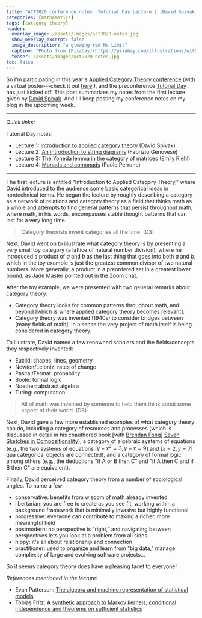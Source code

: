 ```yaml
---
title: "ACT2020 conference notes: Tutorial Day Lecture 1 (David Spivak)"
categories: [mathematics]
tags: [category theory]
header:
  overlay_image: /assets/images/act2020-notes.jpg
  show_overlay_excerpt: false
  image_description: "a glowing red No Limit"
  caption: "Photo from [Pixabay](https://pixabay.com/illustrations/without-borders-limit-restriction-1656205/)"
  teaser: /assets/images/act2020-notes.jpg
toc: false
---
```


So I'm participating in this year's [Applied Category Theory conference](https://act2020.mit.edu/#tutorialday) (with a virtual poster---check it out [here](https://blog.juliosong.com/linguistics/mathematics/a-new-application-of-category-theory-in-linguistics-part-1/)!), and the preconference [Tutorial Day](https://act2020.mit.edu/#tutorialday) has just kicked off. This post summarizes my notes from the first lecture given by [David Spivak](http://math.mit.edu/~dspivak/). And I'll keep posting my conference notes on my blog in the upcoming week.

------

*Quick links:*

Tutorial Day notes:
- Lecture 1: [Introduction to applied category theory](https://blog.juliosong.com/mathematics/act-notes-1/) (David Spivak)
- Lecture 2: [An introduction to string diagrams](https://blog.juliosong.com/mathematics/act-notes-2/) (Fabrizio Genovese)
- Lecture 3: [The Yoneda lemma in the category of matrices](https://blog.juliosong.com/mathematics/act-notes-3/) (Emily Riehl)
- Lecture 4: [Monads and comonads](https://blog.juliosong.com/mathematics/act-notes-4/) (Paolo Perrone)

------

The first lecture is entitled "Introduction to Applied Category Theory," where David introduced to the audience some basic categorical ideas in nontechnical terms. He began the lecture by roughly describing a category as a network of relations and category theory as a field that thinks math as a whole and attempts to find general patterns that persist throughout math, where math, in his words, encompasses stable thought patterns that can last for a very long time.

> Category theorists invent categories all the time. (DS)

Next, David went on to illustrate what category theory is by presenting a very small toy category (a lattice of natural number division), where he introduced a product of $a$ and $b$ as the last thing that goes into both $a$ and $b$, which in the toy example is just the greatest common divisor of two natural numbers. More generally, a product in a preordered set in a greatest lower bound, as [Jade Master](https://ncatlab.org/nlab/show/Jade+Master) pointed out in the Zoom chat.

After the toy example, we were presented with two general remarks about category theory:
- Category theory looks for common patterns throughout math, and beyond [which is where applied category theory becomes relevant].
- Category theory was invented (1940s) to consider bridges between [many fields of math]. In a sense the very project of math itself is being considered in category theory.

To illustrate, David named a few renowned scholars and the fields/concepts they respectively invented:
- Euclid: shapes, lines, geometry
- Newton/Leibniz: rates of change
- Pascal/Fermat: probability
- Boole: formal logic
- Noether: abstract algebra
- Turing: computation

> All of math was invented by someone to help them think about some aspect of their world. (DS)

Next, David gave a few more established examples of what category theory can do, including a category of resources and processes (which is discussed in detail in his coauthored book [with [Brendan Fong](http://www.brendanfong.com)] [Seven Sketches in Compositionality](https://arxiv.org/abs/1803.05316)), a category of algebraic systems of equations (e.g., the two systems of equations [$y - x^2 = 3, y + x = 9$] and [$x = 2, y = 7$] qua categorical objects are connected), and a category of formal logic among others (e.g., the deductions "if A or B then C" and "if A then C and if B then C" are equivalent).

Finally, David perceived category theory from a number of sociological angles. To name a few:
- conservative: benefits from wisdom of math already invented
- libertarian: you are free to create as you see fit, working within a background framework that is minimally invasive but highly functional
- progressive: everyone can contribute to making a richer, more meaningful field
- postmodern: no perspective is "right," and navigating between perspectives lets you look at a problem from all sides
- hippy: it's all about relationship and connection
- practitioner: used to organize and learn from "big data," manage complexity of large and evolving software projects...

So it seems category theory does have a pleasing facet to everyone!

*References mentioned in the lecture:*
- Evan Patterson: [The algebra and machine representation of statistical models](https://arxiv.org/abs/2006.08945)
- Tobias Fritz: [A synthetic approach to Markov kernels, conditional independence and theorems on sufficient statistics](https://arxiv.org/abs/1908.07021)
